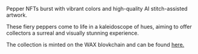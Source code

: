 Pepper NFTs burst with vibrant colors and high-quality AI stitch-assisted artwork.


These fiery peppers come to life in a kaleidoscope of hues, aiming to offer collectors a surreal and visually stunning experience.

The collection is minted on the WAX blovkchain and can be found [here.](https://wax.atomichub.io/market?primary_chain=wax-mainnet&collection_name=pepperpepper)
